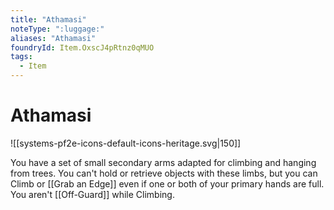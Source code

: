 ```yaml
---
title: "Athamasi"
noteType: ":luggage:"
aliases: "Athamasi"
foundryId: Item.OxscJ4pRtnz0qMUO
tags:
  - Item
---
```


# Athamasi
![[systems-pf2e-icons-default-icons-heritage.svg|150]]

You have a set of small secondary arms adapted for climbing and hanging from trees. You can't hold or retrieve objects with these limbs, but you can Climb or [[Grab an Edge]] even if one or both of your primary hands are full. You aren't [[Off-Guard]] while Climbing.
